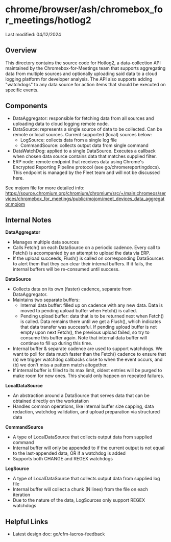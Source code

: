 chrome/browser/ash/chromebox_for_meetings/hotlog2
=================================================

Last modified: 04/12/2024

Overview
--------

This directory contains the source code for Hotlog2, a data-collection API
maintained by the Chromebox-for-Meetings team that supports aggregating
data from multiple sources and optionally uploading said data to a cloud
logging platform for developer analysis. The API also supports adding
"watchdogs" to any data source for action items that should be executed
on specific events.

Components
----------

- DataAggregator: responsible for fetching data from all sources and
  uploading data to cloud logging remote node.
- DataSource: represents a single source of data to be collected. Can be remote
  or local sources. Current supported (local) sources below:
    - LogSource: collects data from a single log file
    - CommandSource: collects output data from single command
- DataWatchDog: applied to a single DataSource. Executes a callback when
  chosen data source contains data that matches supplied filter.
- ERP node: remote endpoint that receives data using Chrome's Encrypted
  Reporting Pipeline protocol (see go/chromereportingdocs). This endpoint
  is managed by the Fleet team and will not be discussed here.

See mojom file for more detailed info: https://source.chromium.org/chromium/chromium/src/+/main:chromeos/services/chromebox_for_meetings/public/mojom/meet_devices_data_aggregator.mojom

Internal Notes
--------------

**DataAggregator**

- Manages multiple data sources
- Calls Fetch() on each DataSource on a periodic cadence. Every call to
  Fetch() is accompanied by an attempt to upload the data via ERP.
- If the upload succeeds, Flush() is called on corresponding DataSources
  to alert them that they can clear their internal buffers. If it fails,
  the internal buffers will be re-consumed until success.

**DataSource**

- Collects data on its own (faster) cadence, separate from DataAggregator.
- Maintains two separate buffers:
    - Internal data buffer: filled up on cadence with any new data. Data
      is moved to pending upload buffer when Fetch() is called.
    - Pending upload buffer: data that is to be returned next when Fetch()
      is called. Data remains there until we get a Flush(), which indicates
      that data transfer was successful. If pending upload buffer is not empty
      upon next Fetch(), the previous upload failed, so try to consume this
      buffer again. Note that internal data buffer will continue to fill up
      during this time.
- Internal buffer & separate cadence are used to support watchdogs. We want
  to poll for data much faster than the Fetch() cadence to ensure that (a)
  we trigger watchdog callbacks close to when the event occurs, and (b) we
  don't miss a pattern match altogether.
- If internal buffer is filled to its max limit, oldest entries will be
  purged to make room for new ones. This should only happen on repeated
  failures.

**LocalDataSource**

- An abstraction around a DataSource that serves data that can be obtained
  directly on the workstation
- Handles common operations, like internal buffer size capping, data redaction,
  watchdog validation, and upload preparation via structured data

**CommandSource**

- A type of LocalDataSource that collects output data from supplied command
- Internal buffer will only be appended to if the current output is not equal
  to the last-appended data, OR if a watchdog is added
- Supports both CHANGE and REGEX watchdogs

**LogSource**

- A type of LocalDataSource that collects output data from supplied log file
- Internal buffer will collect a chunk (N lines) from the file on each
  iteration
- Due to the nature of the data, LogSources only support REGEX watchdogs

Helpful Links
-------------

- Latest design doc: go/cfm-lacros-feedback
